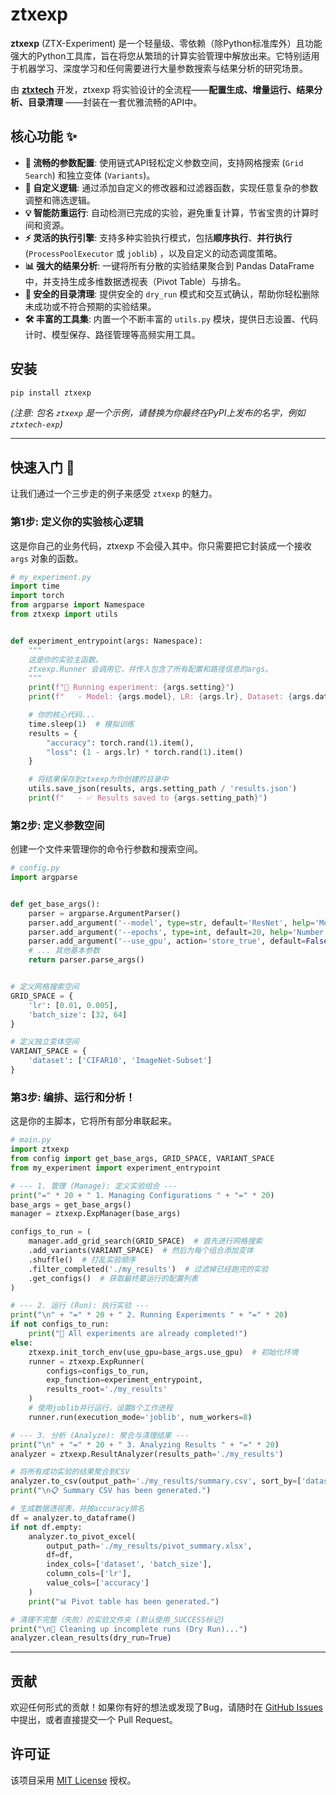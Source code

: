# ztxexp

[](https://www.google.com/search?q=https://badge.fury.io/py/ztxexp)
[](https://opensource.org/licenses/MIT)
[](https://www.google.com/search?q=https://pypi.org/project/ztxexp)

**ztxexp** (ZTX-Experiment)
是一个轻量级、零依赖（除Python标准库外）且功能强大的Python工具库，旨在将您从繁琐的计算实验管理中解放出来。它特别适用于机器学习、深度学习和任何需要进行大量参数搜索与结果分析的研究场景。

由 [**ztxtech**](https://github.com/ztxtech) 开发，ztxexp 将实验设计的全流程——**配置生成、增量运行、结果分析、目录清理**
——封装在一套优雅流畅的API中。

## 核心功能 ✨

* **🚀 流畅的参数配置**: 使用链式API轻松定义参数空间，支持网格搜索 (`Grid Search`) 和独立变体 (`Variants`)。
* **🔧 自定义逻辑**: 通过添加自定义的修改器和过滤器函数，实现任意复杂的参数调整和筛选逻辑。
* **💡 智能防重运行**: 自动检测已完成的实验，避免重复计算，节省宝贵的计算时间和资源。
* **⚡️ 灵活的执行引擎**: 支持多种实验执行模式，包括**顺序执行**、**并行执行** (`ProcessPoolExecutor` 或 `joblib`)
  ，以及自定义的动态调度策略。
* **📊 强大的结果分析**: 一键将所有分散的实验结果聚合到 Pandas DataFrame 中，并支持生成多维数据透视表（Pivot Table）与排名。
* **🧹 安全的目录清理**: 提供安全的 `dry_run` 模式和交互式确认，帮助你轻松删除未成功或不符合预期的实验结果。
* **🛠️ 丰富的工具集**: 内置一个不断丰富的 `utils.py` 模块，提供日志设置、代码计时、模型保存、路径管理等高频实用工具。

## 安装

```bash
pip install ztxexp
```

*(注意: 包名 `ztxexp` 是一个示例，请替换为你最终在PyPI上发布的名字，例如 `ztxtech-exp`)*

-----

## 快速入门 🚀

让我们通过一个三步走的例子来感受 `ztxexp` 的魅力。

### 第1步: 定义你的实验核心逻辑

这是你自己的业务代码，ztxexp 不会侵入其中。你只需要把它封装成一个接收 `args` 对象的函数。

```python
# my_experiment.py
import time
import torch
from argparse import Namespace
from ztxexp import utils


def experiment_entrypoint(args: Namespace):
    """
    这是你的实验主函数。
    ztxexp.Runner 会调用它，并传入包含了所有配置和路径信息的args。
    """
    print(f"🚀 Running experiment: {args.setting}")
    print(f"   - Model: {args.model}, LR: {args.lr}, Dataset: {args.dataset}")

    # 你的核心代码...
    time.sleep(1)  # 模拟训练
    results = {
        "accuracy": torch.rand(1).item(),
        "loss": (1 - args.lr) * torch.rand(1).item()
    }

    # 将结果保存到ztxexp为你创建的目录中
    utils.save_json(results, args.setting_path / 'results.json')
    print(f"   - ✅ Results saved to {args.setting_path}")
```

### 第2步: 定义参数空间

创建一个文件来管理你的命令行参数和搜索空间。

```python
# config.py
import argparse


def get_base_args():
    parser = argparse.ArgumentParser()
    parser.add_argument('--model', type=str, default='ResNet', help='Model architecture')
    parser.add_argument('--epochs', type=int, default=20, help='Number of epochs')
    parser.add_argument('--use_gpu', action='store_true', default=False, help='Whether to use GPU')
    # ... 其他基本参数
    return parser.parse_args()


# 定义网格搜索空间
GRID_SPACE = {
    'lr': [0.01, 0.005],
    'batch_size': [32, 64]
}

# 定义独立变体空间
VARIANT_SPACE = {
    'dataset': ['CIFAR10', 'ImageNet-Subset']
}
```

### 第3步: 编排、运行和分析！

这是你的主脚本，它将所有部分串联起来。

```python
# main.py
import ztxexp
from config import get_base_args, GRID_SPACE, VARIANT_SPACE
from my_experiment import experiment_entrypoint

# --- 1. 管理 (Manage): 定义实验组合 ---
print("=" * 20 + " 1. Managing Configurations " + "=" * 20)
base_args = get_base_args()
manager = ztxexp.ExpManager(base_args)

configs_to_run = (
    manager.add_grid_search(GRID_SPACE)  # 首先进行网格搜索
    .add_variants(VARIANT_SPACE)  # 然后为每个组合添加变体
    .shuffle()  # 打乱实验顺序
    .filter_completed('./my_results')  # 过滤掉已经跑完的实验
    .get_configs()  # 获取最终要运行的配置列表
)

# --- 2. 运行 (Run): 执行实验 ---
print("\n" + "=" * 20 + " 2. Running Experiments " + "=" * 20)
if not configs_to_run:
    print("🎉 All experiments are already completed!")
else:
    ztxexp.init_torch_env(use_gpu=base_args.use_gpu)  # 初始化环境
    runner = ztxexp.ExpRunner(
        configs=configs_to_run,
        exp_function=experiment_entrypoint,
        results_root='./my_results'
    )
    # 使用joblib并行运行，设置8个工作进程
    runner.run(execution_mode='joblib', num_workers=8)

# --- 3. 分析 (Analyze): 聚合与清理结果 ---
print("\n" + "=" * 20 + " 3. Analyzing Results " + "=" * 20)
analyzer = ztxexp.ResultAnalyzer(results_path='./my_results')

# 将所有成功实验的结果聚合到CSV
analyzer.to_csv(output_path='./my_results/summary.csv', sort_by=['dataset', 'lr'])
print("\n📋 Summary CSV has been generated.")

# 生成数据透视表，并按accuracy排名
df = analyzer.to_dataframe()
if not df.empty:
    analyzer.to_pivot_excel(
        output_path='./my_results/pivot_summary.xlsx',
        df=df,
        index_cols=['dataset', 'batch_size'],
        column_cols=['lr'],
        value_cols=['accuracy']
    )
    print("📊 Pivot table has been generated.")

# 清理不完整（失败）的实验文件夹 (默认使用_SUCCESS标记)
print("\n🧹 Cleaning up incomplete runs (Dry Run)...")
analyzer.clean_results(dry_run=True)
```

-----

## 贡献

欢迎任何形式的贡献！如果你有好的想法或发现了Bug，请随时在 [GitHub Issues](https://www.google.com/search?q=https://github.com/ztxtech/ztxexp/issues)
中提出，或者直接提交一个 Pull Request。

## 许可证

该项目采用 [MIT License](https://opensource.org/licenses/MIT) 授权。